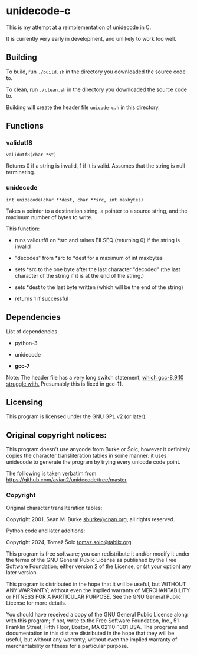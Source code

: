 # unidecode-c

This is my attempt at a reimplementation of unidecode in C.

It is currently very early in development, and unlikely to work too well.

## Building

To build, run `./build.sh` in the directory you downloaded the source code to.

To clean, run `./clean.sh` in the directory you downloaded the source code to.

Building will create the header file `unicode-c.h` in this directory.

## Functions

### validutf8

`validutf8(char *st)`

Returns 0 if a string is invalid, 1 if it is valid. Assumes that the string is null-terminating.

### unidecode

`int unidecode(char **dest, char **src, int maxbytes)`

Takes a pointer to a destination string, a pointer to a source string, and the maximum number of bytes to write.

This function:

* runs validutf8 on *src and raises EILSEQ (returning 0) if the string is invalid

* "decodes" from \*src to \*dest for a maximum of int maxbytes

* sets *src to the one byte after the last character "decoded" (the last character of the string if it is at the end of the string.)

* sets *dest to the last byte written (which will be the end of the string)

* returns 1 if successful

## Dependencies

List of dependencies

* python-3

* unidecode

* **gcc-7**

Note: The header file has a very long switch statement, [which gcc-8,9,10 struggle with.](https://gcc.gnu.org/bugzilla/show_bug.cgi?id=100393) Presumably this is fixed in gcc-11.

## Licensing

This program is licensed under the GNU GPL v2 (or later).

## Original copyright notices:

This program doesn't use anycode from Burke or Šolc, however it definitely copies the character transliteration tables in some manner: it uses unidecode to generate the program by trying every unicode code point.

The folllowing is taken verbatim from https://github.com/avian2/unidecode/tree/master

### Copyright

Original character transliteration tables:

Copyright 2001, Sean M. Burke <sburke@cpan.org>, all rights reserved.

Python code and later additions:

Copyright 2024, Tomaž Šolc <tomaz.solc@tablix.org>

This program is free software; you can redistribute it and/or modify it
under the terms of the GNU General Public License as published by the Free
Software Foundation; either version 2 of the License, or (at your option)
any later version.

This program is distributed in the hope that it will be useful, but WITHOUT
ANY WARRANTY; without even the implied warranty of MERCHANTABILITY or
FITNESS FOR A PARTICULAR PURPOSE. See the GNU General Public License for
more details.

You should have received a copy of the GNU General Public License along
with this program; if not, write to the Free Software Foundation, Inc., 51
Franklin Street, Fifth Floor, Boston, MA 02110-1301 USA.  The programs and
documentation in this dist are distributed in the hope that they will be
useful, but without any warranty; without even the implied warranty of
merchantability or fitness for a particular purpose.


